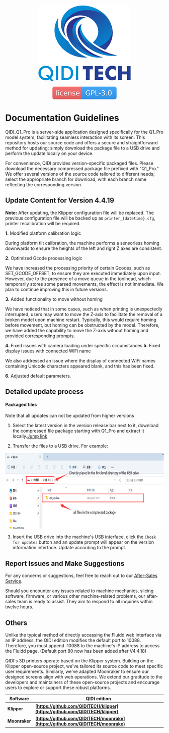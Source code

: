 <p align="center"><img src="other/QIDI.png" height="240" alt="QIDI's logo" /></p>
<p align="center"><a href="/LICENSE"><img alt="GPL-V3.0 License" src="other/qidi.svg"></a></p>

# Documentation Guidelines

QIDI_Q1_Pro is a server-side application designed specifically for the Q1_Pro model system, facilitating seamless interaction with its screen. This repository hosts our source code and offers a secure and straightforward method for updating: simply download the package file to a USB drive and perform the update locally on your device.

For convenience, QIDI provides version-specific packaged files. Please download the necessary compressed package file prefixed with "Q1_Pro." We offer several versions of the source code tailored to different needs; select the appropriate branch for download, with each branch name reflecting the corresponding version.


## Update Content for Version 4.4.19

**Note:** After updating, the Klipper configuration file will be replaced. The previous configuration file will be backed up as `printer_{datetime}.cfg`, printer recalibration will be required.

**1.** Modified platform calibration logic

During platform tilt calibration, the machine performs a sensorless homing downwards to ensure the heights of the left and right Z axes are consistent.

**2.** Optimized Gcode processing logic

We have increased the processing priority of certain Gcodes, such as SET_GCODE_OFFSET, to ensure they are executed immediately upon input. However, due to the presence of a move queue in the toolhead, which temporarily stores some parsed movements, the effect is not immediate. We plan to continue improving this in future versions.

**3.** Added functionality to move without homing

We have noticed that in some cases, such as when printing is unexpectedly interrupted, users may want to move the Z-axis to facilitate the removal of a broken model upon machine restart. Typically, this would require homing before movement, but homing can be obstructed by the model. Therefore, we have added the capability to move the Z-axis without homing and provided corresponding prompts.

**4.** Fixed issues with camera loading under specific circumstances
**5.** Fixed display issues with connected WiFi name

We also addressed an issue where the display of connected WiFi names containing Unicode characters appeared blank, and this has been fixed.

**6.** Adjusted default parameters.

## Detailed update process

#### Packaged files

Note that all updates can not be updated from higher versions

1. Select the latest version in the version release bar next to it, download the compressed file package starting with Q1_Pro and extract it locally.<a href="https://github.com/QIDITECH/QIDI_Q1_Pro/releases">Jump link</a>

2. Transfer the files to a USB drive. For example:

<p align="left"><img src="other/sample.png" height="240" alt="sample"></p>

3. Insert the USB drive into the machine's USB interface, click the `Chcek for updates` button and an update prompt will appear on the version information interface. Update according to the prompt.

## Report Issues and Make Suggestions

For any concerns or suggestions, feel free to reach out to our [After-Sales Service](https://qidi3d.com/pages/warranty-policy-after-sales-support).

Should you encounter any issues related to machine mechanics, slicing software, firmware, or various other machine-related problems, our after-sales team is ready to assist. They aim to respond to all inquiries within twelve hours.

## Others

Unlike the typical method of directly accessing the Fluidd web interface via an IP address, the QIDI edition modifies the default port to 10088. Therefore, you must append :10088 to the machine's IP address to access the Fluidd page. (Default port 80 now has been added after V4.4.18)

QIDI's 3D printers operate based on the Klipper system. Building on the Klipper open-source project, we've tailored its source code to meet specific user requirements. Similarly, we've adapted Moonraker to ensure our designed screens align with web operations. We extend our gratitude to the developers and maintainers of these open-source projects and encourage users to explore or support these robust platforms.

| Software      | QIDI edition                                                                     |
| ------------- | -------------------------------------------------------------------------------- |
| **Klipper**   | **[https://github.com/QIDITECH/klipper](https://github.com/QIDITECH/klipper)**   |
| **Moonraker** | **[https://github.com/QIDITECH/moonrake](https://github.com/QIDITECH/moonrake)** |

